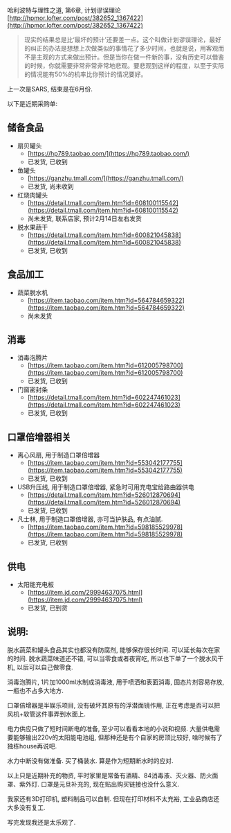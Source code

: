 <!--
.. title: 近期采购单
.. slug: shopping_list
.. date: 2020-2-11 12:00 UTC+08:00
.. tags: 
.. category: 
.. link:
.. description:
.. type: text
-->

哈利波特与理性之道, 第6章, 计划谬误理论
[http://hpmor.lofter.com/post/382652_1367422](http://hpmor.lofter.com/post/382652_1367422)

> 现实的结果总是比‘最坏的预计’还要差一点。这个叫做计划谬误理论，最好的纠正的办法是想想上次做类似的事情花了多少时间，也就是说，用客观而不是主观的方式来做出预计。但是当你在做一件新的事，没有历史可以借鉴的时候，你就需要非常非常非常地悲观。要悲观到这样的程度，以至于实际的情况能有50%的机率比你预计的情况要好。

上一次是SARS, 结束是在6月份.

以下是近期采购单:

<!-- TEASER_END -->

## 储备食品

* 扇贝罐头
    * [https://hp789.taobao.com/](https://hp789.taobao.com/)
    * 已发货, 已收到
* 鱼罐头
    * [https://ganzhu.tmall.com/](https://ganzhu.tmall.com/)
    * 已发货, 尚未收到
* 红烧肉罐头
    * [https://detail.tmall.com/item.htm?id=608100115542](https://detail.tmall.com/item.htm?id=608100115542)
    * 尚未发货, 联系店家, 预计2月14日左右发货
* 脱水果蔬干
    * [https://detail.tmall.com/item.htm?id=600821045838](https://detail.tmall.com/item.htm?id=600821045838)
    * 已发货, 已收到

## 食品加工

* 蔬菜脱水机 
    * [https://item.taobao.com/item.htm?id=564784659322](https://item.taobao.com/item.htm?id=564784659322)
    * 尚未发货

## 消毒
* 消毒泡腾片
    * [https://item.taobao.com/item.htm?id=612005798700](https://item.taobao.com/item.htm?id=612005798700)
    * 已发货, 已收到
* 门窗密封条
    * [https://detail.tmall.com/item.htm?id=602247461023](https://detail.tmall.com/item.htm?id=602247461023)
    * 已发货, 已收到

## 口罩倍增器相关

* 离心风扇, 用于制造口罩倍增器
    * [https://item.taobao.com/item.htm?id=553042177755](https://item.taobao.com/item.htm?id=553042177755)
    * 已发货, 已收到
* USB升压线, 用于制造口罩倍增器, 紧急时可用充电宝给路由器供电
    * [https://detail.tmall.com/item.htm?id=526012870694](https://detail.tmall.com/item.htm?id=526012870694)
    * 已发货, 已收到
* 凡士林, 用于制造口罩倍增器, 亦可当护肤品, 有点油腻.
    * [https://item.taobao.com/item.htm?id=598185529978](https://item.taobao.com/item.htm?id=598185529978)
    * 已发货, 已收到

## 供电
* 太阳能充电板
    * [https://item.jd.com/29994637075.html](https://item.jd.com/29994637075.html)
    * 已发货, 已到货


## 说明:

脱水蔬菜和罐头食品其实也都没有防腐剂, 能够保存很长时间. 可以延长每次在家的时间. 脱水蔬菜味道还不错, 可以当零食或者夜宵吃, 所以也下单了一个脱水风干机, 以后可以自己做零食. 

消毒泡腾片, 1片加1000ml水制成消毒液, 用于喷洒和表面消毒, 固态片剂容易存放, 一瓶也不占多大地方. 

口罩倍增器是半娱乐项目, 没有破坏其原有的浮潜面镜作用, 正在考虑是否可以把风机+软管这件事弄到水面上.

电力供应只做了短时间断电的准备, 至少可以看看本地的小说和视频. 大量供电需要能够输出220v的太阳能电池组, 但那种还是有个自家的房顶比较好, 啥时候有了独栋house再说吧. 

水力中断没有做准备. 买了桶装水. 算是作为短期断水时的应对. 

以上只是近期补充的物资, 平时家里是常备有酒精、84消毒液、灭火器、防火面罩、紫外灯. 口罩是元旦补充的, 现在贴出购买链接也没什么意义. 

我家还有3D打印机, 塑料制品可以自制. 但现在打印材料不太充裕, 工业品商店还大多没有复工. 

写完发现我还是太乐观了. 